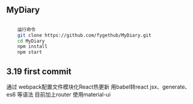 ## MyDiary
```bash 

    运行命令 
    git clone https://github.com/fygethub/MyDiary.git
    cd MyDiary
    npm install 
    npm start

```

## 3.19 first commit
 通过 webpack配置文件模块化React热更新 
 用babel转react jsx、generate、es6 等语法 目前加上router 使用material-ui 